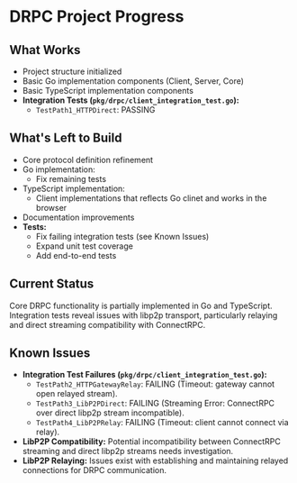 # DRPC Project Progress

## What Works

- Project structure initialized
- Basic Go implementation components (Client, Server, Core)
- Basic TypeScript implementation components
- **Integration Tests (`pkg/drpc/client_integration_test.go`):**
    - `TestPath1_HTTPDirect`: PASSING

## What's Left to Build

- Core protocol definition refinement
- Go implementation:
    - Fix remaining tests
- TypeScript implementation:
    - Client implementations that reflects Go clinet and works in the browser
- Documentation improvements
- **Tests:**
    - Fix failing integration tests (see Known Issues)
    - Expand unit test coverage
    - Add end-to-end tests

## Current Status

Core DRPC functionality is partially implemented in Go and TypeScript. Integration tests reveal issues with libp2p transport, particularly relaying and direct streaming compatibility with ConnectRPC.

## Known Issues

- **Integration Test Failures (`pkg/drpc/client_integration_test.go`):**
    - `TestPath2_HTTPGatewayRelay`: FAILING (Timeout: gateway cannot open relayed stream).
    - `TestPath3_LibP2PDirect`: FAILING (Streaming Error: ConnectRPC over direct libp2p stream incompatible).
    - `TestPath4_LibP2PRelay`: FAILING (Timeout: client cannot connect via relay).
- **LibP2P Compatibility:** Potential incompatibility between ConnectRPC streaming and direct libp2p streams needs investigation.
- **LibP2P Relaying:** Issues exist with establishing and maintaining relayed connections for DRPC communication.
